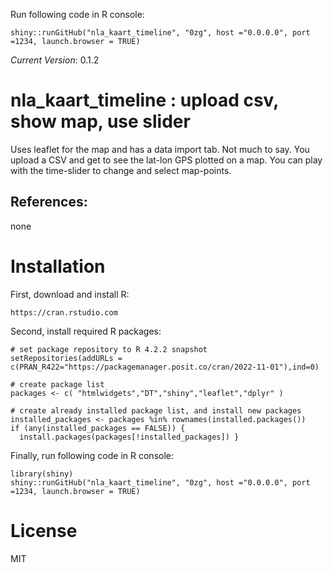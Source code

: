 Run following code in R console:

    shiny::runGitHub("nla_kaart_timeline", "0zg", host ="0.0.0.0", port =1234, launch.browser = TRUE) 

*Current Version*: 0.1.2

# nla_kaart_timeline : upload csv, show map, use slider

Uses leaflet for the map and has a data import tab. 
Not much to say. You upload a CSV and get to see the lat-lon GPS plotted on a map.
You can play with the time-slider to change and select map-points.

## References:

none

# Installation

First, download and install R:

    https://cran.rstudio.com

Second, install required R packages:

    # set package repository to R 4.2.2 snapshot
    setRepositories(addURLs = c(PRAN_R422="https://packagemanager.posit.co/cran/2022-11-01"),ind=0)
    
    # create package list
    packages <- c( "htmlwidgets","DT","shiny","leaflet","dplyr" )
    
    # create already installed package list, and install new packages
    installed_packages <- packages %in% rownames(installed.packages())
    if (any(installed_packages == FALSE)) {
      install.packages(packages[!installed_packages]) }


Finally, run following code in R console:

    library(shiny)
    shiny::runGitHub("nla_kaart_timeline", "0zg", host ="0.0.0.0", port =1234, launch.browser = TRUE) 

    


# License

MIT
